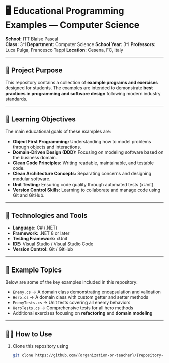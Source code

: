 # 🖥️ Educational Programming Examples — Computer Science

**School:** ITT Blaise Pascal  
**Class:** 3^I
**Department:** Computer Science 
**School Year:** 3^I
**Professors:**  Luca Pulga, Francesco Tappi
**Location:** Cesena, FC, Italy

---

## 🎯 Project Purpose

This repository contains a collection of **example programs and exercises** designed for students.
The examples are intended to demonstrate **best practices in programming and software design** following modern industry standards.

---

## 🧠 Learning Objectives

The main educational goals of these examples are:

- **Object First Programming:** Understanding how to model problems through objects and interactions.  
- **Domain-Driven Design (DDD):** Focusing on modeling software based on the business domain.  
- **Clean Code Principles:** Writing readable, maintainable, and testable code.  
- **Clean Architecture Concepts:** Separating concerns and designing modular software.  
- **Unit Testing:** Ensuring code quality through automated tests (xUnit).  
- **Version Control Skills:** Learning to collaborate and manage code using Git and GitHub.

---

## 🧩 Technologies and Tools

- **Language:** C# (.NET)  
- **Framework:** .NET 8 or later  
- **Testing Framework:** xUnit  
- **IDE:** Visual Studio / Visual Studio Code  
- **Version Control:** Git / GitHub  

---

## 🧪 Example Topics

Below are some of the key examples included in this repository:

- `Enemy.cs` → A domain class demonstrating encapsulation and validation  
- `Hero.cs` → A domain class with custom getter and setter methods  
- `EnemyTests.cs` → Unit tests covering all enemy behaviors  
- `HeroTests.cs` → Comprehensive tests for all hero methods  
- Additional exercises focusing on **refactoring** and **domain modeling**

---

## 🧑‍🏫 How to Use

1. Clone this repository using  
   ```bash
   git clone https://github.com/{organization-or-teacher}/{repository-name}.git
